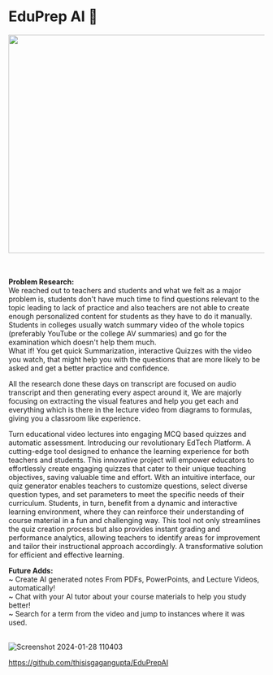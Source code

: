 <h1>EduPrep AI 🤖</h1>

<img src="https://github.com/thisisgagangupta/EduPrepAI/assets/93258623/270fe776-a702-4143-8b8e-c444239b90f3" width="680" height="430">     
<br>  </br>

<br>  

**Problem Research:**    
We reached out to teachers and students and what we felt as a major problem is, students don't have much time to find questions relevant to the topic leading to lack of practice and also teachers are not able to create enough personalized content for students as they have to do it manually.
Students in colleges usually watch summary video of the whole topics (preferably YouTube or the college AV summaries) and go for the examination which doesn't help them much.   
What if! You get quick Summarization, interactive Quizzes with the video you watch, that might help you with the questions that are more likely to be asked and get a better practice and confidence.

All the research done these days on transcript are focused on audio transcript and then generating every aspect around it, We are majorly focusing on extracting the visual features and help you get each and everything which is there in the lecture video from diagrams to formulas, giving you a classroom like experience.

Turn educational video lectures into engaging MCQ based quizzes and automatic assessment.
Introducing our revolutionary EdTech Platform. A cutting-edge tool designed to enhance the learning experience for both teachers and students. This innovative project will empower educators to effortlessly create engaging quizzes that cater to their unique teaching objectives, saving valuable time and effort. With an intuitive interface, our quiz generator enables teachers to customize questions, select diverse question types, and set parameters to meet the specific needs of their curriculum. Students, in turn, benefit from a dynamic and interactive learning environment, where they can reinforce their understanding of course material in a fun and challenging way. This tool not only streamlines the quiz creation process but also provides instant grading and performance analytics, allowing teachers to identify areas for improvement and tailor their instructional approach accordingly. A transformative solution for efficient and effective learning.



**Future Adds:**   
~ Create AI generated notes From PDFs, PowerPoints, and Lecture Videos, automatically!  
~ Chat with your AI tutor about your course materials to help you study better!   
~ Search for a term from the video and jump to instances where it was used.   
<br>

![Screenshot 2024-01-28 110403](https://github.com/thisisgagangupta/EduPrepAI/assets/93258623/3220f406-3aa8-478c-b266-69fe12386c32)

https://github.com/thisisgagangupta/EduPrepAI
